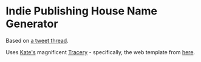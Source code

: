 # Indie Publishing House Name Generator

Based on [a tweet thread](https://twitter.com/emilyhughes/status/975896813139124224).

Uses [Kate's](http://www.galaxykate.com/) magnificent [Tracery](https://tracery.io/) - specifically, the web template from [here](http://cmuems.com/2015b/tracery-twitterbots/).
